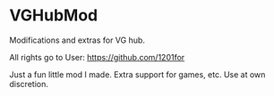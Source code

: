 # VGHubMod
Modifications and extras for VG hub.

All rights go to User: https://github.com/1201for

Just a fun little mod I made. Extra support for games, etc. Use at own discretion.
